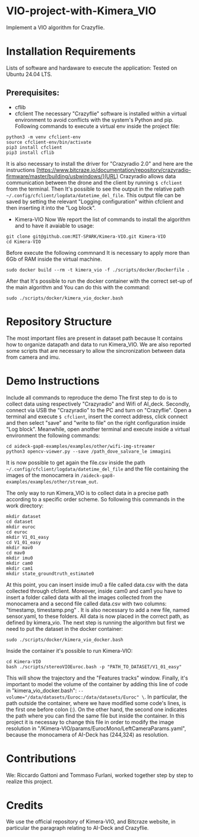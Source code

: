 # VIO-project-with-Kimera_VIO
Implement a VIO algorithm for Crazyflie.

# Installation Requirements
Lists of software and hardaware to execute the application:
Tested on Ubuntu 24.04 LTS.
## Prerequisites:
* cflib
* cfclient
The necessary "Crazyflie" software is installed within a virtual environment to avoid conflicts with the system's Python and pip. Following commands to execute a virtual env inside the project file:
```
python3 -m venv cfclient-env
source cfclient-env/bin/activate
pip3 install cfclient
pip3 install cflib
```
It is also necessary to install the driver for "Crazyradio 2.0" and here are the instructions [https://www.bitcraze.io/documentation/repository/crazyradio-firmware/master/building/usbwindows/](URL)
Crazyradio allows data communication between the drone and the client by running `$ cfclient` from the terminal. Then It's possible to see the output in the relative path `~/.config/cfclient/logdata/datetime_del_file`. This output file can be saved by setting the relevant "Logging configuration" within cfclient and then inserting it into the "Log block". 

* Kimera-VIO
Now We report the list of commands to install the algorithm and to have it avaiable to usage:
```
git clone git@github.com:MIT-SPARK/Kimera-VIO.git Kimera-VIO
cd Kimera-VIO
```

Before execute the following commnand It is necessary to apply more than 6Gb of RAM inside the virtual machine.
```
sudo docker build --rm -t kimera_vio -f ./scripts/docker/Dockerfile .
```
After that It's possible to run the docker container with the correct set-up of the main algorithm and You can do this with the command:
```
sudo ./scripts/docker/kimera_vio_docker.bash
```

# Repository Structure
The most important files are present in dataset path because It contains how to organize datapath and data to run Kimera_VIO. We are also reported some scripts that are necessary to allow the sincronization between data from camera and imu. 

# Demo Instructions
Include all commands to reproduce the demo
The first step to do is to collect data using respectively "Crazyradio" and Wifi of AI_deck. Secondly, connect via USB the "Crazyradio" to the PC and turn on "Crazyflie". Open a terminal and execute `$ cfclient`, insert the correct address, click connect and then select "save" and "write to file"  on the right configuration inside "Log block". Meanwhile, open another terminal and execute inside a virtual environment the following commands:
```
cd aideck-gap8-examples/examples/other/wifi-img-streamer
python3 opencv-viewer.py --save /path_dove_salvare_le immagini
```
It is now possible to get again the file.csv inside the path `~/.config/cfclient/logdata/datetime_del_file` and the file containing the images of the monocamera in `/aideck-gap8-examples/examples/other/stream_out`. 

The only way to run Kimera_VIO is to collect data in a precise path according to a specific order scheme. So following this commands in the work directory:
```
mkdir dataset     
cd dataset     
mkdir euroc
cd euroc    
mkdir V1_01_easy
cd V1_01_easy
mkdir mav0
cd mav0
mkdir imu0
mkdir cam0
mkdir cam1
mkdir state_groundtruth_estimate0
```
At this point, you can insert inside imu0 a file called data.csv with the data collected through cfclient. Moreover, inside cam0 and cam1 you have to insert a folder called data with all the images collected from the monocamera and a second file called data.csv with two columns: "timestamp, timestamp.png" . It is also necessary to add a new file, named sensor.yaml, to these folders. All data is now placed in the correct path, as defined by kimera_vio. The next step is running the algorithm but first we need to put the dataset in the docker container:
```
sudo ./scripts/docker/kimera_vio_docker.bash
```
Inside the container it's possible to run Kimera-VIO:
```
cd Kimera-VIO
bash ./scripts/stereoVIOEuroc.bash -p "PATH_TO_DATASET/V1_01_easy"
```
This will show the trajectory and the "Features tracks" window. Finally, it's important to model the volume of the container by adding this line of code in "kimera_vio_docker.bash": `--volume="/data/datasets/Euroc:/data/datasets/Euroc" \`. In particular, the path outside the container, where we have modified some code's lines, is the first one before colon (:). On the other hand, the second one indicates the path where you can find the same file but inside the container. In this project it is necessay to change this file in order to modify the image resolution in "/Kimera-VIO/params/EurocMono/LeftCameraParams.yaml", because the monocamera of AI-Deck has (244,324) as resolution. 

# Contributions
We: Riccardo Gattoni and Tommaso Furlani, worked together step by step to realize this project.

# Credits
We use the official repository of Kimera-VIO, and Bitcraze website, in particular the paragraph relating to AI-Deck and Crazyflie.
